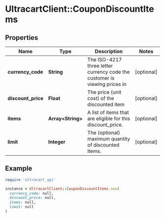 # UltracartClient::CouponDiscountItems

## Properties

| Name | Type | Description | Notes |
| ---- | ---- | ----------- | ----- |
| **currency_code** | **String** | The ISO-4217 three letter currency code the customer is viewing prices in | [optional] |
| **discount_price** | **Float** | The price (unit cost) of the discounted item | [optional] |
| **items** | **Array&lt;String&gt;** | A list of items that are eligible for this discount_price. | [optional] |
| **limit** | **Integer** | The (optional) maximum quantity of discounted items. | [optional] |

## Example

```ruby
require 'ultracart_api'

instance = UltracartClient::CouponDiscountItems.new(
  currency_code: null,
  discount_price: null,
  items: null,
  limit: null
)
```


